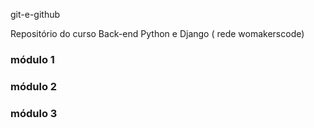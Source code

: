 git-e-github

Repositório do curso Back-end Python e Django ( rede womakerscode)


### módulo 1
### módulo 2
### módulo 3
